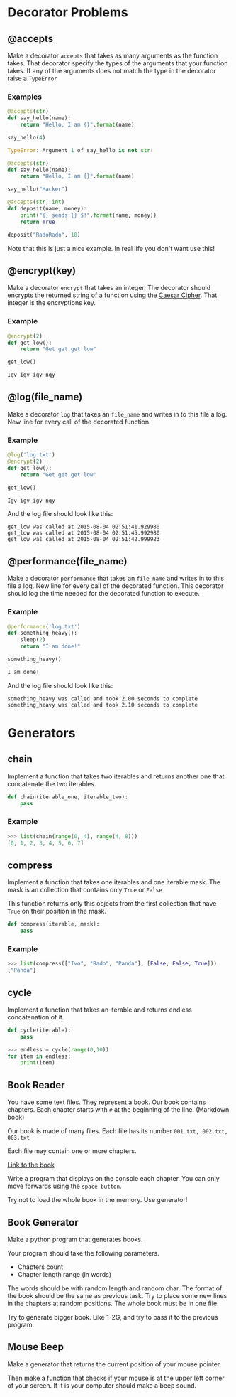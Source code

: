 # Decorator Problems

## @accepts
Make a decorator ``accepts`` that takes as many arguments as the function takes. That decorator specify the types of the arguments that your function takes. If any of the arguments does not match the type in the decorator raise a ``TypeError``

### Examples
```python
@accepts(str)
def say_hello(name):
    return "Hello, I am {}".format(name)

say_hello(4)

TypeError: Argument 1 of say_hello is not str!
```

```python
@accepts(str)
def say_hello(name):
    return "Hello, I am {}".format(name)

say_hello("Hacker")
```

```python
@accepts(str, int)
def deposit(name, money):
    print("{} sends {} $!".format(name, money))
    return True

deposit("RadoRado", 10)
```

Note that this is just a nice example. In real life you don't want use this!

## @encrypt(key)

Make a decorator ``encrypt`` that takes an integer. The decorator should encrypts the returned string of a function using the [Caesar Cipher](https://en.wikipedia.org/wiki/Caesar_cipher). That integer is the encryptions key.

### Example

```python
@encrypt(2)
def get_low():
    return "Get get get low"

get_low()

Igv igv igv nqy
```

## @log(file_name)
Make a decorator ``log`` that takes an ``file_name`` and writes in to this file a log. New line for every call of the decorated function. 


### Example

```python
@log('log.txt')
@encrypt(2)
def get_low():
    return "Get get get low"

get_low()

Igv igv igv nqy
```

And the log file should look like this:

```
get_low was called at 2015-08-04 02:51:41.929980
get_low was called at 2015-08-04 02:51:45.992980
get_low was called at 2015-08-04 02:51:42.999923
```

## @performance(file_name)
Make a decorator ``performance`` that takes an ``file_name`` and writes in to this file a log. New line for every call of the decorated function. This decorator should log the time needed for the decorated function to execute.

### Example

```python
@performance('log.txt')
def something_heavy():
    sleep(2)
    return "I am done!"

something_heavy()

I am done!
```

And the log file should look like this:

```
something_heavy was called and took 2.00 seconds to complete
something_heavy was called and took 2.10 seconds to complete
```

# Generators

## chain

Implement a function that takes two iterables and returns another one that concatenate the two iterables. 


```python
def chain(iterable_one, iterable_two):
    pass
```

### Example

```python
>>> list(chain(range(0, 4), range(4, 8)))
[0, 1, 2, 3, 4, 5, 6, 7]
```

## compress

Implement a function that takes one iterables and one iterable mask. The mask is an collection that contains only ``True`` or ``False``

This function returns only this objects from the first collection that have ``True`` on their position in the mask.


```python
def compress(iterable, mask):
    pass
```

### Example

```python
>>> list(compress(["Ivo", "Rado", "Panda"], [False, False, True]))
["Panda"]
```

## cycle

Implement a function that takes an iterable and returns endless concatenation of it.


```python
def cycle(iterable):
    pass
```

```python
>>> endless = cycle(range(0,10))
for item in endless:
    print(item)
```

## Book Reader
You have some text files. They represent a book. Our book contains chapters. Each chapter starts with ``#`` at the beginning of the line. (Markdown book)

Our book is made of many files. Each file has its number ``001.txt, 002.txt, 003.txt``

Each file may contain one or more chapters.

[Link to the book](Book.zip)

Write a program that displays on the console each chapter. You can only move forwards using the ``space button``.

Try not to load the whole book in the memory. Use generator!

## Book Generator
Make a python program that generates books.

Your program should take the following parameters.

- Chapters count
- Chapter length range (in words)

The words should be with random length and random char. The format of the book should be the same as previous task. Try to place some new lines in the chapters at random positions. The whole book must be in one file.


Try to generate bigger book. Like 1-2G, and try to pass it to the previous program.

## Mouse Beep
Make a generator that returns the current position of your mouse pointer.

Then make a function that checks if your mouse is at the upper left corner of your screen. If it is your computer should make a beep sound.